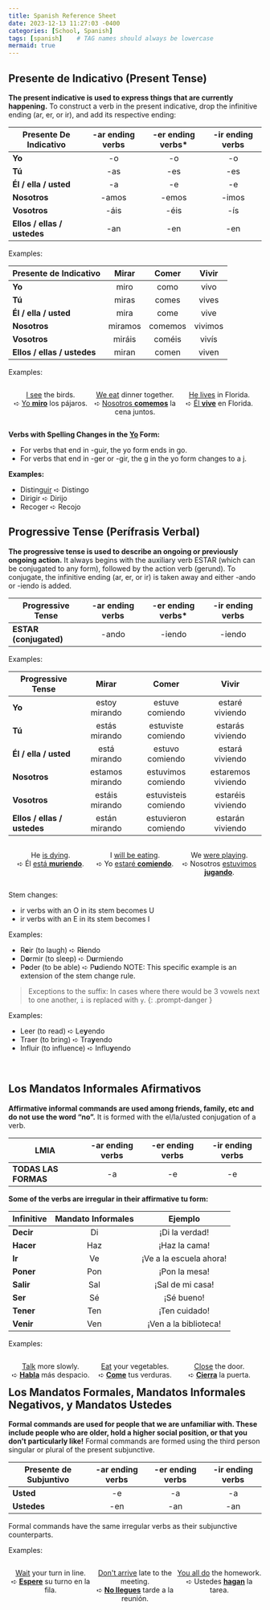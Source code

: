 ```yaml
---
title: Spanish Reference Sheet
date: 2023-12-13 11:27:03 -0400
categories: [School, Spanish]
tags: [spanish]    # TAG names should always be lowercase
mermaid: true
---
```



<style>
  table {
    width: 100%;
  }

  .column {
    float: left;
    width: 33.33%;
  }
  @media screen and (max-width: 600px) {
    .column {
    width: 100%;
    }
  }

  /* Clear floats after the columns */
  .row:after {
    content: "";
    display: table;
    clear: both;
  }
</style>

## **Presente de Indicativo (Present Tense)**
**The present indicative is used to express things that are currently happening.** To construct a verb in the present indicative, drop the infinitive ending (ar, er, or ir), and add its respective ending:

| **Presente De Indicativo**  | **-ar ending verbs** | **-er ending verbs*** | **-ir ending verbs** |
|-----------------------------|:--------------------:|:---------------------:|:--------------------:|
| **Yo**                      |          -o          |           -o          |          -o          |
| **Tú**                      |          -as         |          -es          |          -es         |
| **Él / ella / usted**       |          -a          |           -e          |          -e          |
| **Nosotros**                |         -amos        |         -emos         |         -imos        |
| **Vosotros**                |         -áis         |          -éis         |          -ís         |
| **Ellos / ellas / ustedes** |          -an         |          -en          |          -en         |

Examples:

| **Presente de Indicativo**  | **Mirar** | **Comer** | **Vivir** |
|-----------------------------|:---------:|:---------:|:---------:|
| **Yo**                      |    miro   |    como   |    vivo   |
| **Tú**                      |   miras   |   comes   |   vives   |
| **Él / ella / usted**       |    mira   |    come   |    vive   |
| **Nosotros**                |  miramos  |  comemos  |  vivimos  |
| **Vosotros**                |   miráis  |   coméis  |   vivís   |
| **Ellos / ellas / ustedes** |   miran   |   comen   |   viven   |

Examples:
<div class="row">
  <div class="column" align="center">
    <p> <u>I see</u> the birds.<br>
    ➪ <u>Yo <b>miro</b></u> los pájaros.
    </p>
  </div>
  <div class="column" align="center">
    <p> <u>We eat</u> dinner together.<br>
    ➪ <u>Nosotros <b>comemos</b></u> la cena juntos.
    </p>
  </div>
  <div class="column" align="center">
    <p><u>He lives</u> in Florida.<br>
    ➪ <u>Él <b>vive</b></u> en Florida.
    </p>
  </div>
</div>


**Verbs with Spelling Changes in the <u>Yo</u> Form:**
- For verbs that end in -guir, the yo form ends in go.
- For verbs that end in -ger or -gir, the g in the yo form changes to a j.

**Examples:** 
- Distin<u>guir</u> ➪ Distingo
- Dirigir ➪ Dirijo
- Recoger ➪ Recojo


## **Progressive Tense (Perífrasis Verbal)**
**The progressive tense is used to describe an ongoing or previously ongoing action.** It always begins with the auxiliary verb ESTAR (which can be conjugated to any form), followed by the action verb (gerund). To conjugate, the infinitive ending (ar, er, or ir) is taken away and either -ando or -iendo is added. 

| **Progressive Tense**  | **-ar ending verbs** | **-er ending verbs*** | **-ir ending verbs** |
|------------------------|:--------------------:|:---------------------:|:--------------------:|
| **ESTAR (conjugated)** |         -ando        |         -iendo        |        -iendo        |

Examples:

| **Progressive Tense**       |    **Mirar**    |       **Comer**      |      **Vivir**     |
|-----------------------------|:---------------:|:--------------------:|:------------------:|
| **Yo**                      |  estoy mirando  |    estuve comiendo   |   estaré viviendo  |
| **Tú**                      |  estás mirando  |  estuviste comiendo  |  estarás viviendo  |
| **Él / ella / usted**       |   está mirando  |    estuvo comiendo   |   estará viviendo  |
| **Nosotros**                | estamos mirando |  estuvimos comiendo  | estaremos viviendo |
| **Vosotros**                |  estáis mirando | estuvisteis comiendo |  estaréis viviendo |
| **Ellos / ellas / ustedes** |  están mirando  |  estuvieron comiendo |  estarán viviendo  |

<div class="row">
  <div class="column" align="center">
    <p>He <u>is dying</u>.<br>
    ➪ Él <u>está <b>muriendo</b></u>.
    </p>
  </div>
  <div class="column" align="center">
    <p>I <u>will be eating</u>.<br>
    ➪ Yo <u>estaré <b>comiendo</b></u>.
    </p>
  </div>
  <div class="column" align="center">
    <p>We <u>were playing</u>.<br>
    ➪ Nosotros <u>estuvimos <b>jugando</b></u>.
    </p>
  </div>
</div>

Stem changes:
- ir verbs with an O in its stem becomes U
- ir verbs with an E in its stem becomes I

Examples:
- R**e**ir (to laugh) ➪ R**i**endo
- D**o**rmir (to sleep) ➪ D**u**rmiendo
- P**o**der (to be able) ➪ P**u**diendo 	NOTE: This specific example is an extension of the stem change rule. 

> Exceptions to the suffix: In cases where there would be 3 vowels next to one another, `i` is replaced with `y`.
{: .prompt-danger }

Examples:
- Leer (to read)  ➪ Le**y**endo
- Traer (to bring) ➪ Tra**y**endo
- Influir (to influence) ➪ Influ**y**endo

<br>

## **Los Mandatos Informales Afirmativos**

**Affirmative informal commands are used among friends, family, etc and do not use the word “no”.** It is formed with the el/la/usted conjugation of a verb. 

| **LMIA**             | **-ar ending verbs** | **-er ending verbs** | **-ir ending verbs** |
|----------------------|:--------------------:|:--------------------:|:--------------------:|
| **TODAS LAS FORMAS** |          -a          |          -e          |          -e          |

**Some of the verbs are irregular in their affirmative tu form:**

| **Infinitive** | **Mandato Informales** |       **Ejemplo**       |
|----------------|:----------------------:|:-----------------------:|
| **Decir**      |           Di           |      ¡Di la verdad!     |
| **Hacer**      |           Haz          |      ¡Haz la cama!      |
| **Ir**         |           Ve           | ¡Ve a la escuela ahora! |
| **Poner**      |           Pon          |      ¡Pon la mesa!      |
| **Salir**      |           Sal          |     ¡Sal de mi casa!    |
| **Ser**        |           Sé           |        ¡Sé bueno!       |
| **Tener**      |           Ten          |      ¡Ten cuidado!      |
| **Venir**      |           Ven          |  ¡Ven a la biblioteca!  |

Examples:
<div class="column" align="center">
  <p><u>Talk</u> more slowly.<br>
  ➪ <u><b>Habla</b></u>  más despacio.
  </p>
</div>
<div class="column" align="center">
  <p> <u>Eat</u> your vegetables.<br>
  ➪ <u><b>Come</b></u> tus verduras.
  </p>
</div>
<div class="column" align="center">
  <p><u>Close</u> the door.<br>
  ➪ <u><b>Cierra</b></u> la puerta.
  </p>
</div>

<br>

## **Los Mandatos Formales, Mandatos Informales Negativos, y Mandatos Ustedes**
**Formal commands are used for people that we are unfamiliar with. These include people who are older, hold a higher social position, or that you don’t particularly like!** Formal commands are formed using the third person singular or plural of the present subjunctive.

| **Presente de Subjuntivo** | **-ar ending verbs** | **-er ending verbs** | **-ir ending verbs** |
|----------------------------|:--------------------:|:--------------------:|:--------------------:|
| **Usted**                  |          -e          |          -a          |          -a          |
| **Ustedes**                |          -en         |          -an         |          -an         |

Formal commands have the same irregular verbs as their subjunctive counterparts.

Examples:
<div class="row">
  <div class="column" align="center">
    <p> <u>Wait</u> your turn in line.<br>
    ➪ <u><b>Espere</b></u> su turno en la fila.
    </p>
  </div>
  <div class="column" align="center">
    <p> <u>Don't arrive</u> late to the meeting.<br>
    ➪ <u><b>No llegues</b></u> tarde a la reunión.
    </p>
  </div>
  <div class="column" align="center">
    <p><u>You all do</u> the homework.<br>
    ➪ Ustedes <u><b>hagan</b></u> la tarea.
    </p>
  </div>
</div>


<!-- Examples:
<div class="row">
  <div class="column" align="center">
    <p> <u></u><br>
    ➪ <u><b></b></u>
    </p>
  </div>
  <div class="column" align="center">
    <p> <u></u><br>
    ➪ <u><b></b></u>
    </p>
  </div>
  <div class="column" align="center">
    <p><u></u><br>
    ➪ <u><b></b></u>
    </p>
  </div>
</div> -->